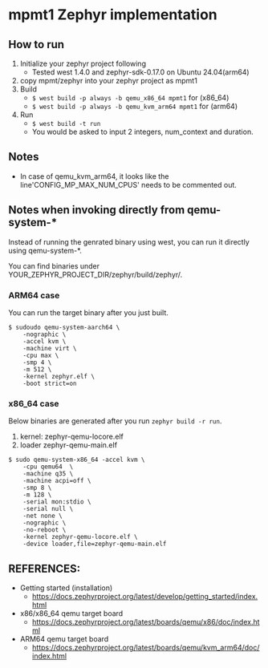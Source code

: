# mpmt1 Zephyr implementation

## How to run

1. Initialize your zephyr project following 
    * Tested west 1.4.0 and zephyr-sdk-0.17.0 on Ubuntu 24.04(arm64)
2. copy mpmt/zephyr into your zephyr project as mpmt1
3. Build
    * `$ west build -p always -b qemu_x86_64 mpmt1` for (x86_64)
    * `$ west build -p always -b qemu_kvm_arm64 mpmt1` for (arm64)
3. Run
    * `$ west build -t run`
    * You would be asked to input 2 integers, num_context and duration.

## Notes
* In case of qemu_kvm_arm64, it looks like the line'CONFIG_MP_MAX_NUM_CPUS'
    needs to be commented out.
        
## Notes when invoking directly from qemu-system-*

Instead of running the genrated binary using west, you can run it
directly using qemu-system-*.    

You can find binaries under YOUR_ZEPHYR_PROJECT_DIR/zephyr/build/zephyr/.

    
### ARM64 case

You can run the target binary after you just built.
    
```
$ sudoudo qemu-system-aarch64 \
    -nographic \
    -accel kvm \
    -machine virt \
    -cpu max \
    -smp 4 \
    -m 512 \
    -kernel zephyr.elf \
    -boot strict=on
```

    
### x86_64 case

Below binaries are generated after you run `zephyr build -r run`.
    
1. kernel: zephyr-qemu-locore.elf
2. loader zephyr-qemu-main.elf
    
```
$ sudo qemu-system-x86_64 -accel kvm \
    -cpu qemu64  \
    -machine q35 \
    -machine acpi=off \
    -smp 8 \
    -m 128 \
    -serial mon:stdio \
    -serial null \
    -net none \
    -nographic \
    -no-reboot \
    -kernel zephyr-qemu-locore.elf \
    -device loader,file=zephyr-qemu-main.elf
```
    
## REFERENCES:
* Getting started (installation)
    * https://docs.zephyrproject.org/latest/develop/getting_started/index.html
* x86/x86_64 qemu target board
    * https://docs.zephyrproject.org/latest/boards/qemu/x86/doc/index.html
* ARM64 qemu target board
    * https://docs.zephyrproject.org/latest/boards/qemu/kvm_arm64/doc/index.html
